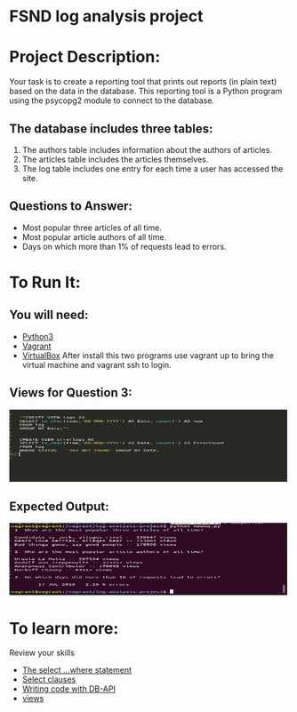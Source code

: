 # FSND log analysis project 


# Project Description:
Your task is to create a reporting tool that prints out reports (in plain text) based on the data in the database. This reporting tool is a Python program using the psycopg2 module to connect to the database.

## The database includes three tables:
1. The authors table includes information about the authors of articles.
2. The articles table includes the articles themselves.
3. The log table includes one entry for each time a user has accessed the site.

## Questions to Answer:

- Most popular three articles of all time.
- Most popular article authors of all time.
- Days on which more than 1% of requests lead to errors.


# To Run It:
## You will need:

- [Python3](https://www.python.org/downloads/)
- [Vagrant](https://www.vagrantup.com/downloads.html)
- [VirtualBox](https://www.virtualbox.org/wiki/Downloads)
   After install this two programs use vagrant up to bring the virtual machine and vagrant ssh to login.

## Views for Question 3:
<img src="https://github.com/Saliha21/image/blob/master/views.png" width="500" height="130">

## Expected Output:
<img src="https://github.com/Saliha21/image/blob/master/output.png" width="500" height="130">

# To learn more:

Review your skills
- [The select ...where statement](https://classroom.udacity.com/courses/ud197/lessons/3423258756/concepts/33885287000923)
- [Select clauses](https://classroom.udacity.com/courses/ud197/lessons/3423258756/concepts/33885287080923)
- [Writing code with DB-API](https://classroom.udacity.com/courses/ud197/lessons/3483858580/concepts/35153985360923)
- [views](https://classroom.udacity.com/courses/ud197/lessons/b8756d6f-2072-4511-9a46-33579413153d/concepts/f49b275d-c91f-48c6-b3a1-06627323bf03)